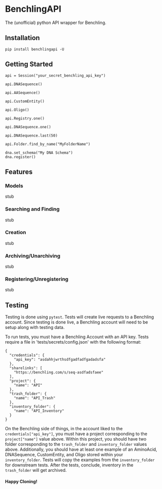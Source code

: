# BenchlingAPI

The (unofficial) python API wrapper for Benchling.

## Installation

```
pip install benchlingapi -U
```

## Getting Started

`api = Session("your_secret_benchling_api_key")`

`api.DNASequence()`

`api.AASequence()`

`api.CustomEntity()`

`api.Oligo()`

`api.Registry.one()`

`api.DNASequence.one()`

`api.DNASequence.last(50)`

`api.Folder.find_by_name("MyFolderName")`

```
dna.set_schema("My DNA Schema")
dna.register()
```

## Features

### Models

stub

### Searching and Finding

stub

### Creation

stub

### Archiving/Unarchiving

stub

### Registering/Unregistering

stub

## Testing

Testing is done using `pytest`. Tests will create live requests to a Benchling account.
Since testing is done live, a Benchling account will need to be setup along with testing
data.

To run tests, you must have a Benchling Account with an API key. Tests require a file in
'tests/secrets/config.json' with the following format:

```
{
  "credentials": {
    "api_key": "asdahhjwrthsdfgadfadfgadadsfa"
  },
  "sharelinks": [
    "https://benchling.com/s/seq-asdfadsfaee"
  ],
  "project": {
    "name": "API"
  },
  "trash_folder": {
    "name": "API_Trash"
  },
  "inventory_folder": {
    "name": "API_Inventory"
  }
}
```

On the Benchling side of things, in the account liked to the `credentials["api_key"]`, you must
have a project corresponding to the `project["name"]` value above. Within this project, you should
have two folder corresponding to the `trash_folder` and `inventory_folder` values above. Additionally,
you should have at least one example of an AminoAcid, DNASequence, CustomEntity, and Oligo stored within
your `inventory_folder`. Tests will copy the examples from the `inventory_folder` for downstream tests.
After the tests, conclude, inventory in the `trash_folder` will get archived.

#### Happy Cloning!